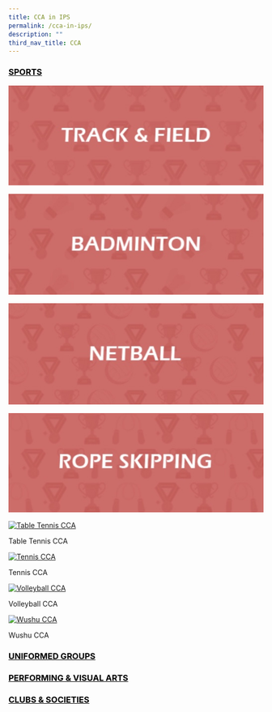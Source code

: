 ```yaml
---
title: CCA in IPS
permalink: /cca-in-ips/
description: ""
third_nav_title: CCA
---
```

<h3 style="color:black" align="left"><u>SPORTS</u></h3>

[![Track & Field CCA](/images/Track%20&%20Field%20CCA.jpg)](https://sites.google.com/moe.edu.sg/ips-tnf-cca/home)

[![Badminton CCA](/images/Badminton%20CCA.jpg)](https://sites.google.com/moe.edu.sg/ips-bmt-cca/home)

[![Netball CCA](/images/Netball%20CCA.jpg)](https://sites.google.com/moe.edu.sg/ips-ntb-cca/home)

[![](/images/Rope%20Skipping%20CCA.jpg)](https://sites.google.com/moe.edu.sg/ips-rpsp-cca/home)

[![Table Tennis CCA](https://innovapri.moe.edu.sg/wp-content/uploads/2020/03/tS_tabletennis.png "tS_tabletennis")](https://sites.google.com/moe.edu.sg/ips-tbtn-cca/home)

Table Tennis CCA

[![Tennis CCA](https://innovapri.moe.edu.sg/wp-content/uploads/2020/03/tS_tennis.png "tS_tennis")](https://sites.google.com/moe.edu.sg/ips-tennis-cca/home)

Tennis CCA

[![Volleyball CCA](https://innovapri.moe.edu.sg/wp-content/uploads/2020/03/tS_volleyball.png "tS_volleyball")](https://sites.google.com/moe.edu.sg/ips-vb-cca/home)

Volleyball CCA

[![Wushu CCA](https://innovapri.moe.edu.sg/wp-content/uploads/2020/03/tS_wushu.png "tS_wushu")](https://sites.google.com/moe.edu.sg/ips-ws-cca/home)

Wushu CCA

<h3 style="color:black" align="left"><u>UNIFORMED GROUPS</u></h3>

<h3 style="color:black" align="left"><u>PERFORMING & VISUAL ARTS</u></h3>

<h3 style="color:black" align="left"><u>CLUBS & SOCIETIES</u></h3>